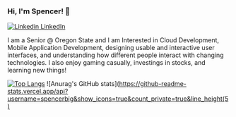 ### Hi, I'm Spencer! 👋
[![Linkedin](https://i.stack.imgur.com/gVE0j.png) LinkedIn](https://www.linkedin.com/in/spencer-schibig-7b4324209/)
&nbsp;

I am a Senior @ Oregon State and I am Interested in Cloud Development, Mobile Application Development, designing usable and interactive user interfaces, and understanding how different people interact with changing technologies. I also enjoy gaming casually, investings in stocks, and learning new things!

[![Top Langs](https://github-readme-stats.vercel.app/api/top-langs/?username=spencerbig&hide=SCSS&layout=compact)](https://github.com/anuraghazra/github-readme-stats)
![Anurag's GitHub stats](https://github-readme-stats.vercel.app/api?username=spencerbig&show_icons=true&count_private=true&line_height(5)


<!--
**spencerbig/spencerbig** is a ✨ _special_ ✨ repository because its `README.md` (this file) appears on your GitHub profile.
